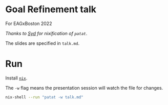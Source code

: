 # Goal Refinement talk
For EAGxBoston 2022

_Thanks to [Syd](https://cs-syd.eu/) for nixification of `patat`_. 

The slides are specified in `talk.md`.

# Run 

Install [`nix`](https://nixos.org/download.html).

The `-w` flag means the presentation session will watch the file for changes. 

``` sh
nix-shell --run "patat -w talk.md"
```
